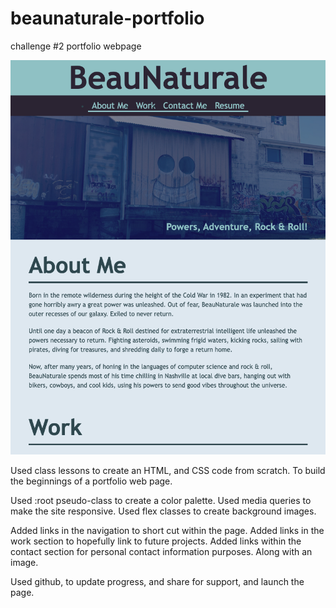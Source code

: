 # beaunaturale-portfolio
challenge #2 portfolio webpage

![](assets/css/images/portfolio.screenshot.png)

Used class lessons to create an HTML, and CSS code from scratch. To build the beginnings of a portfolio web page.

Used :root pseudo-class to create a color palette. Used media queries to make the site responsive. Used flex classes to create background images.

Added links in the navigation to short cut within the page. Added links in the work section to hopefully link to future projects. Added links within the contact section for personal contact information purposes. Along with an image.

Used github, to update progress, and share for support, and launch the page.